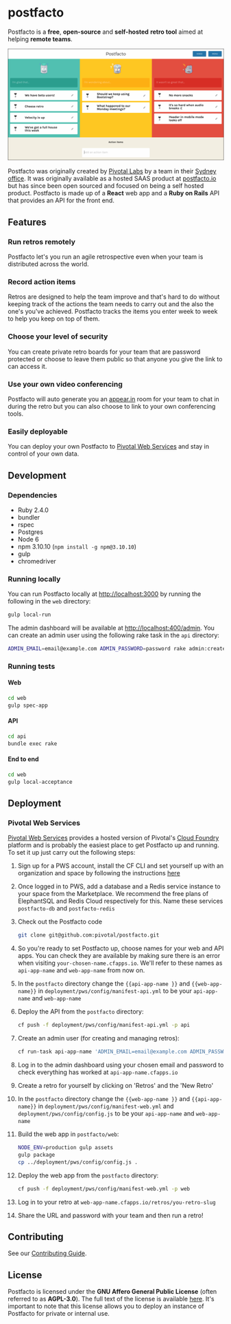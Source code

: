 # postfacto

Postfacto is a **free**, **open-source** and **self-hosted** **retro tool** aimed at helping **remote teams**.

![](media/sample-retro.png)

Postfacto was originally created by [Pivotal Labs](https://pivotal.io/labs) by a team in their [Sydney office](https://pivotal.io/locations/sydney). It was originally available as a hosted SAAS product at [postfacto.io](https://postfacto.io) but has since been open sourced and focused on being a self hosted product. Postfacto is made up of a **React** web app and a **Ruby on Rails** API that provides an API for the front end.

## Features

### Run retros remotely

Postfacto let's you run an agile retrospective even when your team is distributed across the world.

### Record action items

Retros are designed to help the team improve and that's hard to do without keeping track of the actions the team needs to carry out and the also the one's you've achieved. Postfacto tracks the items you enter week to week to help you keep on top of them.

### Choose your level of security

You can create private retro boards for your team that are password protected or choose to leave them public so that anyone you give the link to can access it.

### Use your own video conferencing

Postfacto will auto generate you an [appear.in](https://appear.in) room for your team to chat in during the retro but you can also choose to link to your own conferencing tools.

### Easily deployable

You can deploy your own Postfacto to [Pivotal Web Services](#pivotal-web-services) and stay in control of your own data.

## Development

### Dependencies

* Ruby 2.4.0
* bundler
* rspec
* Postgres
* Node 6
* npm 3.10.10 (`npm install -g npm@3.10.10`)
* gulp
* chromedriver

### Running locally

You can run Postfacto locally at [http://localhost:3000]() by running the following in the `web` directory:

```bash
gulp local-run
```

The admin dashboard will be available at [http://localhost:400/admin](). You can create an admin user using the following rake task in the `api` directory:

```bash
ADMIN_EMAIL=email@example.com ADMIN_PASSWORD=password rake admin:create_user
```

### Running tests

#### Web

```bash
cd web
gulp spec-app
```

#### API

```bash
cd api
bundle exec rake
```

#### End to end

```bash
cd web
gulp local-acceptance
```

## Deployment

### Pivotal Web Services

[Pivotal Web Services](https://run.pivotal.io) provides a hosted version of Pivotal's [Cloud Foundry](https://pivotal.io/platform) platform and is probably the easiest place to get Postfacto up and running. To set it up just carry out the following steps:

1. Sign up for a PWS account, install the CF CLI and set yourself up with an organization and space by following the instructions [here](https://docs.run.pivotal.io/starting/)
1. Once logged in to PWS, add a database and a Redis service instance to your space from the Marketplace. We recommend the free plans of ElephantSQL and Redis Cloud respectively for this. Name these services `postfacto-db` and `postfacto-redis`
1. Check out the Postfacto code
    ```bash
    git clone git@github.com:pivotal/postfacto.git
    ```

1. So you're ready to set Postfacto up, choose names for your web and API apps. You can check they are available by making sure there is an error when visiting `your-chosen-name.cfapps.io`. We'll refer to these names as `api-app-name` and `web-app-name` from now on.
1. In the `postfacto` directory change the `{{api-app-name }}` and `{{web-app-name}}` in `deployment/pws/config/manifest-api.yml` to be your `api-app-name` and `web-app-name`
1. Deploy the API from the `postfacto` directory:
    ```bash
    cf push -f deployment/pws/config/manifest-api.yml -p api
    ```

1. Create an admin user (for creating and managing retros):
    ```bash
    cf run-task api-app-name 'ADMIN_EMAIL=email@example.com ADMIN_PASSWORD=password rake admin:create_user'
    ```

1. Log in to the admin dashboard using your chosen email and password to check everything has worked at `api-app-name.cfapps.io`
1. Create a retro for yourself by clicking on 'Retros' and the 'New Retro'
1. In the `postfacto` directory change the `{{web-app-name }}` and `{{api-app-name}}` in `deployment/pws/config/manifest-web.yml` and `deployment/pws/config/config.js` to be your `api-app-name` and `web-app-name`
1. Build the web app in `postfacto/web`:
    ```bash
    NODE_ENV=production gulp assets
    gulp package
    cp ../deployment/pws/config/config.js .
    ```

1. Deploy the web app from the `postfacto` directory:
    ```bash
    cf push -f deployment/pws/config/manifest-web.yml -p web
    ```

1. Log in to your retro at `web-app-name.cfapps.io/retros/you-retro-slug`
1. Share the URL and password with your team and then run a retro!

## Contributing

See our [Contributing Guide](CONTRIBUTING.md).

## License

Postfacto is licensed under the **GNU Affero General Public License** (often referred to as **AGPL-3.0**). The full text of the license is available [here](LICENSE.md). It's important to note that this license allows you to deploy an instance of Postfacto for private or internal use.
